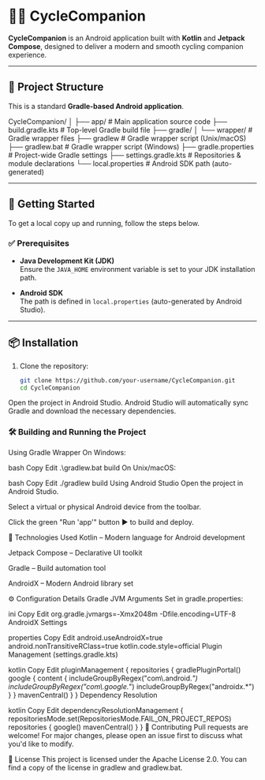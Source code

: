 # 🚴‍♂️ CycleCompanion

**CycleCompanion** is an Android application built with **Kotlin** and **Jetpack Compose**, designed to deliver a modern and smooth cycling companion experience.

---

## 📁 Project Structure

This is a standard **Gradle-based Android application**.

CycleCompanion/
│
├── app/ # Main application source code
├── build.gradle.kts # Top-level Gradle build file
├── gradle/
│ └── wrapper/ # Gradle wrapper files
├── gradlew # Gradle wrapper script (Unix/macOS)
├── gradlew.bat # Gradle wrapper script (Windows)
├── gradle.properties # Project-wide Gradle settings
├── settings.gradle.kts # Repositories & module declarations
└── local.properties # Android SDK path (auto-generated)

---

## 🚀 Getting Started

To get a local copy up and running, follow the steps below.

### ✅ Prerequisites

- **Java Development Kit (JDK)**  
  Ensure the `JAVA_HOME` environment variable is set to your JDK installation path.

- **Android SDK**  
  The path is defined in `local.properties` (auto-generated by Android Studio).

---

## 📦 Installation

1. Clone the repository:

   ```bash
   git clone https://github.com/your-username/CycleCompanion.git
   cd CycleCompanion
Open the project in Android Studio.
Android Studio will automatically sync Gradle and download the necessary dependencies.

### 🛠️ Building and Running the Project
Using Gradle Wrapper
On Windows:

bash
Copy
Edit
.\gradlew.bat build
On Unix/macOS:

bash
Copy
Edit
./gradlew build
Using Android Studio
Open the project in Android Studio.

Select a virtual or physical Android device from the toolbar.

Click the green "Run 'app'" button ▶️ to build and deploy.

🧰 Technologies Used
Kotlin – Modern language for Android development

Jetpack Compose – Declarative UI toolkit

Gradle – Build automation tool

AndroidX – Modern Android library set

⚙️ Configuration Details
Gradle JVM Arguments
Set in gradle.properties:

ini
Copy
Edit
org.gradle.jvmargs=-Xmx2048m -Dfile.encoding=UTF-8
AndroidX Settings

properties
Copy
Edit
android.useAndroidX=true
android.nonTransitiveRClass=true
kotlin.code.style=official
Plugin Management (settings.gradle.kts)

kotlin
Copy
Edit
pluginManagement {
    repositories {
        gradlePluginPortal()
        google {
            content {
                includeGroupByRegex("com\\.android.*")
                includeGroupByRegex("com\\.google.*")
                includeGroupByRegex("androidx.*")
            }
        }
        mavenCentral()
    }
}
Dependency Resolution

kotlin
Copy
Edit
dependencyResolutionManagement {
    repositoriesMode.set(RepositoriesMode.FAIL_ON_PROJECT_REPOS)
    repositories {
        google()
        mavenCentral()
    }
}
🤝 Contributing
Pull requests are welcome!
For major changes, please open an issue first to discuss what you'd like to modify.

📄 License
This project is licensed under the Apache License 2.0.
You can find a copy of the license in gradlew and gradlew.bat.

